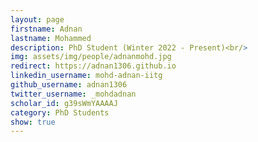 ```yaml
---
layout: page
firstname: Adnan
lastname: Mohammed
description: PhD Student (Winter 2022 - Present)<br/>
img: assets/img/people/adnanmohd.jpg
redirect: https://adnan1306.github.io
linkedin_username: mohd-adnan-iitg
github_username: adnan1306
twitter_username: _mohdadnan
scholar_id: g39sWmYAAAAJ
category: PhD Students
show: true
---
```

